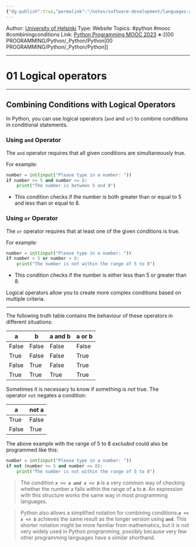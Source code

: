 ```yaml
---
{"dg-publish":true,"permalink":"/notes/software-development/languages-and-frameworks/python/0-python-programming-mooc/introduction/part-2/03-combining-conditions/01-logical-operators/","created":"2025-07-13T15:25:00.470+08:00"}
---
```


Author: [University of Helsinki](https://programming-23.mooc.fi/)
Type: Website
Topics: #python #mooc #combiningconditions
Link: [Python Programming MOOC 2023](https://programming-23.mooc.fi/)
∗:[[00 PROGRAMMING/Python/_Python/Python\|00 PROGRAMMING/Python/_Python/Python]] 

---
# 01 Logical operators

--- 
## Combining Conditions with Logical Operators

In Python, you can use logical operators (`and` and `or`) to combine conditions in conditional statements.

### Using `and` Operator

The `and` operator requires that all given conditions are simultaneously true.

For example:
```python
number = int(input("Please type in a number: "))
if number >= 5 and number <= 8:
    print("The number is between 5 and 8")
```

- This condition checks if the number is both greater than or equal to 5 and less than or equal to 8.

### Using `or` Operator

The `or` operator requires that at least one of the given conditions is true.

For example:
```python
number = int(input("Please type in a number: "))
if number < 5 or number > 8:
    print("The number is not within the range of 5 to 8")
```

- This condition checks if the number is either less than 5 or greater than 8.

Logical operators allow you to create more complex conditions based on multiple criteria.

---

The following truth table contains the behaviour of these operators in different situations:

|a|b|a and b|a or b|
|---|---|---|---|
|False|False|False|False|
|True|False|False|True|
|False|True|False|True|
|True|True|True|True|

Sometimes it is necessary to know if something is _not_ true. The operator `not` negates a condition:

|a|not a|
|---|---|
|True|False|
|False|True|

The above example with the range of 5 to 8 _excluded_ could also be programmed like this:

```python
number = int(input("Please type in a number: "))
if not (number >= 5 and number <= 8):
    print("The number is not within the range of 5 to 8")
```


> The condition ___`x >= a and x <= b`___ is a very common way of checking whether the number ___`x`___ falls within the range of ___`a`___ to ___`b`___. An expression with this structure works the same way in most programming languages.

>Python also allows a simplified notation for combining conditions:___`a <= x <= b`___ achieves the same result as the longer version using __`and`__. This shorter notation might be more familiar from mathematics, but it is not very widely used in Python programming, possibly because very few other programming languages have a similar shorthand.

